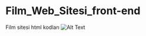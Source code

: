 # Film_Web_Sitesi_front-end
Film sitesi html kodları
![Alt Text](https://github.com/KadirShn/Film_Web_Sitesi_front-end/blob/main/Hafiza-Oyun_gif_1.gif)
